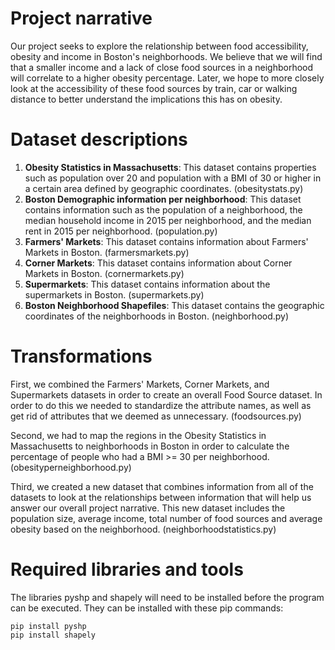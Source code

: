 # Project narrative

Our project seeks to explore the relationship between food accessibility, obesity and income in Boston's neighborhoods. We believe that we will find that a smaller income and a lack of close food sources in a neighborhood will correlate to a higher obesity percentage. Later, we hope to more closely look at the accessibility of these food sources by train, car or walking distance to better understand the implications this has on obesity. 

# Dataset descriptions

1. **Obesity Statistics in Massachusetts**: This dataset contains properties such as population over 20 and population with a BMI of 30 or higher in a certain area defined by geographic coordinates. (obesitystats.py)
2. **Boston Demographic information per neighborhood**: This dataset contains information such as the population of a neighborhood, the median household income in 2015 per neighborhood, and the median rent in 2015 per neighborhood. (population.py)
3. **Farmers' Markets**: This dataset contains information about Farmers' Markets in Boston. (farmersmarkets.py)
4. **Corner Markets**: This dataset contains information about Corner Markets in Boston. (cornermarkets.py)
5. **Supermarkets**: This dataset contains information about the supermarkets in Boston. (supermarkets.py)
6. **Boston Neighborhood Shapefiles**: This dataset contains the geographic coordinates of the neighborhoods in Boston. (neighborhood.py)

# Transformations

First, we combined the Farmers' Markets, Corner Markets, and Supermarkets datasets in order to create an overall Food Source dataset. In order to do this we needed to standardize the attribute names, as well as get rid of attributes that we deemed as unnecessary. (foodsources.py)

Second, we had to map the regions in the Obesity Statistics in Massachusetts to neighborhoods in Boston in order to calculate the percentage of people who had a BMI >= 30 per neighborhood. (obesityperneighborhood.py)

Third, we created a new dataset that combines information from all of the datasets to look at the relationships between information that will help us answer our overall project narrative. This new dataset includes the population size, average income, total number of food sources and average obesity based on the neighborhood. (neighborhoodstatistics.py)

# Required libraries and tools
The libraries pyshp and shapely will need to be installed before the program can be executed. They can be installed with these pip commands:
```
pip install pyshp
pip install shapely
```
